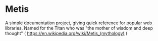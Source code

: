 # Metis
A simple documentation project, giving quick reference for popular web libraries. Named for the Titan who was "the mother of wisdom and deep thought" ( https://en.wikipedia.org/wiki/Metis_(mythology) )

